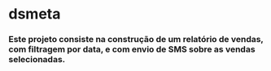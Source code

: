 # dsmeta

### Este projeto consiste na construção de um relatório de vendas, com filtragem por data, e com envio de SMS sobre as vendas selecionadas.
